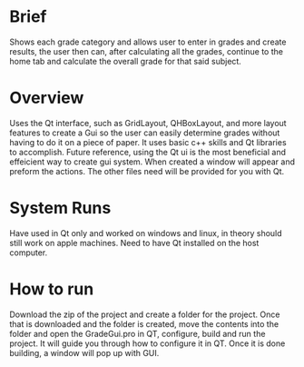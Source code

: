 # Brief
Shows each grade category and allows user to enter in grades and create results, the user then can, after calculating all the grades, continue to the home tab and calculate the overall grade for that said subject.

# Overview
Uses the Qt interface, such as GridLayout, QHBoxLayout, and more layout features to create a Gui so the user can easily determine grades without having to do it on a piece of paper. It uses basic c++ skills and Qt libraries to accomplish. Future reference, using the Qt ui is the most beneficial and effeicient way to create gui system. When created a window will appear and preform the actions. The other files need will be provided for you with Qt.

# System Runs
Have used in Qt only and worked on windows and linux, in theory should still work on apple machines. Need to have Qt installed on the host computer.

# How to run
Download the zip of the project and create a folder for the project. Once that is downloaded and the folder is created, move the contents into the folder and open the GradeGui.pro in QT, configure, build and run the project. It will guide you through how to configure it in QT. Once it is done building, a window will pop up with GUI.
